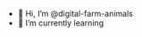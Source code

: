 - 👋 Hi, I’m @digital-farm-animals
- 🌱 I’m currently learning
<!---
digital-farm-animals/digital-farm-animals is a ✨ special ✨ repository because its `README.md` (this file) appears on your GitHub profile.
You can click the Preview link to take a look at your changes.
--->
